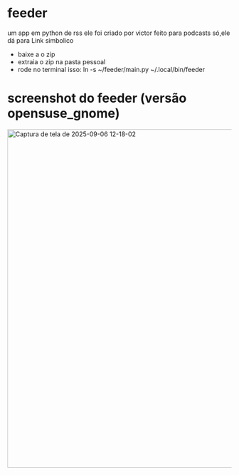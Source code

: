 # feeder
um app em python de rss
ele foi criado por victor
feito para podcasts só,ele dá para Link simbolico
* baixe a o zip
* extraia o zip na pasta pessoal 
* rode no terminal  isso: ln -s ~/feeder/main.py ~/.local/bin/feeder

# screenshot do feeder (versão opensuse_gnome)
<img width="759" height="759" alt="Captura de tela de 2025-09-06 12-18-02" src="https://github.com/user-attachments/assets/0ac4dbee-1557-48b5-a74a-4e542ee052ad" />

